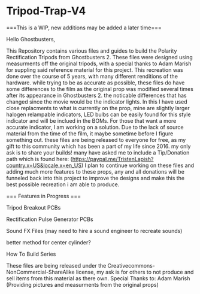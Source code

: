 # Tripod-Trap-V4

===This is a WIP, new additions may be added a later time===

Hello Ghostbusters,

  This Repository contains various files and guides to build the Polarity Rectification Tripods from Ghostbusters 2. These files were designed using measurments off the original tripods, with a special thanks to Adam Marish for suppling said reference material for this project. This recreation was done over the course of 5 years, with many different renditions of the hardware. while trying to be as accurate as possible, these files do have some differences to the film as the original prop was modified several times after its appearance in Ghostbusters 2. the noticable differences that has changed since the movie would be the indicator lights. In this I have used close replacments to what is currently on the prop, mine are slightly larger halogen relampable indicators, LED bulbs can be easily found for this style indicator and will be inclued in the BOMs. For those that want a more accurate indicator, I am working on a solution. Due to the lack of source material from the time of the film, it maybe sometime before I figure something out. these files are being released to everyone for free, as my gift to this community which has been a part of my life since 2016. my only ask is to share your builds! many have asked me to include a Tip/Donation path which is found here: (https://paypal.me/TristenLapish?country.x=US&locale.x=en_US) I plan to continue working on these files and adding much more features to these props, any and all donations will be funneled back into this project to improve the designs and make this the best possible recreation i am able to produce. 
  
  === Features in Progress ===
  
  Tripod Breakout PCBs 
  
  Rectification Pulse Generator PCBs
  
  Sound FX Files (may need to hire a sound engineer to recreate sounds)
  
  better method for center cylinder?
  
  How To Build Series

These files are being released under the Creativecommons-NonCommercial-ShareAlike license, my ask is for others to not produce and sell items from this material as there own.
Special Thanks to:
Adam Marish (Providing pictures and measurments from the original props)
